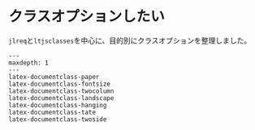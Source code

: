 # クラスオプションしたい

`jlreq`と`ltjsclasses`を中心に、目的別にクラスオプションを整理しました。

```{toctree}
---
maxdepth: 1
---
latex-documentclass-paper
latex-documentclass-fontsize
latex-documentclass-twocolumn
latex-documentclass-landscape
latex-documentclass-hanging
latex-documentclass-tate
latex-documentclass-twoside
```
